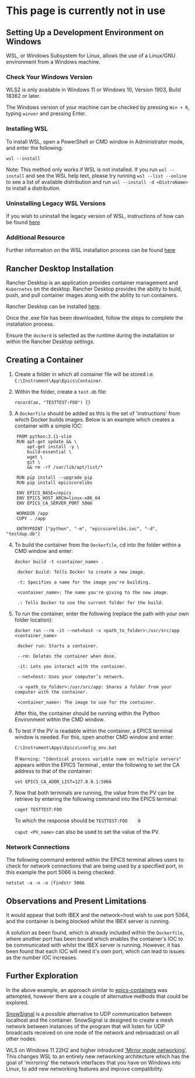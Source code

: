 # **This page is currently not in use**


## Setting Up a Development Environment on Windows

WSL, or Windows Subsystem for Linux, allows the use of a Linux/GNU environment from a Windows machine.

### Check Your Windows Version

WLS2 is only available in Windows 11 or Windows 10, Version 1903, Build 18362 or later.

The Windows version of your machine can be checked by pressing `Win + R`, typing `winver` and pressing Enter.

### Installing WSL

To install WSL, open a PowerShell or CMD window in Administrator mode, and enter the following: 

`wsl --install`

Note: This method only works if WSL is not installed. If you run `wsl --install` and see the WSL help text, please try running `wsl --list --online` to see a list of available distribution and run `wsl --install -d <DistroName>` to install a distribution.

### Uninstalling Legacy WSL Versions

If you wish to uninstall the legacy version of WSL, instructions of how can be found [here](https://learn.microsoft.com/en-us/windows/wsl/troubleshooting#uninstall-legacy-version-of-wsl)

### Additional Resource

Further information on the WSL installation process can be found [here](https://learn.microsoft.com/en-us/windows/wsl/install#install-wsl-command)

## Rancher Desktop Installation

Rancher Desktop is an application provides container management and `Kubernetes` on the desktop. Rancher Desktop provides the ability to build, push, and pull container images along with the ability to run containers.

Rancher Desktop can be installed [here](https://docs.rancherdesktop.io/getting-started/installation/).

Once the .exe file has been downloaded, follow the steps to complete the installation process.

Ensure the `dockerd` is selected as the runtime during the installation or within the Rancher Desktop settings. 

## Creating a Container

1. Create a folder in which all container file will be stored i.e. `C:\Instrument\App\Epics\Container`.

2. Within the folder, create a `test.db` file:

	`record(ao, "TESTTEST:FOO") {}`

3. A `Dockerfile` should be added as this is the set of 'instructions' from which Docker builds images. Below is an example which creates a container with a simple IOC: 
```
    FROM python:3.11-slim
    RUN apt-get update && \
        apt-get install -y \
        build-essential \
        wget \
        git \
        && rm -rf /var/lib/apt/list/*
	
    RUN pip install --upgrade pip
    RUN pip install epicscorelibs
	
    ENV EPICS_BASE=/epics
    ENV EPICS_HOST_ARCH=linux-x86_64
    ENV EPICS_CA_SERVER_PORT 5066
	
    WORKDIR /app
    COPY . /app
	
    ENTRYPOINT ["python", "-m", "epicscorelibs.ioc", "-d", "testdup.db"]

```

4. To build the container from the `Dockerfile`, cd into the folder within a CMD window and enter:

	`docker build -t <container_name> .`

        docker build: Tells Docker to create a new image.
     
        -t: Specifies a name for the image you're building.

        <container_name>: The name you're giving to the new image.

        .: Tells Docker to use the current folder for the build.

5. To run the container, enter the following (replace the path with your own folder location):

	`docker run --rm -it --net=host -v <path_to_folder>:/usr/src/app <container_name>`

        docker run: Starts a container.

        --rm: Deletes the container when done.

        -it: Lets you interact with the container.

        --net=host: Uses your computer’s network.

        -v <path_to_folder>:/usr/src/app: Shares a folder from your computer with the container.

        <container_name>: The image to use for the container.

	After this, the container should be running within the Python Environment within the CMD window.

6. To test if the PV is readable within the container, a EPICS terminal window is needed. For this, open another CMD window and enter:

	`C:\Instrument\Apps\Epics\config_env.bat`
	
	If `Warning: "Identical process variable name on multiple servers"` appears within the EPICS Terminal , enter the following to set the CA address to that of the container:
	
	`set EPICS_CA_ADDR_LIST=127.0.0.1:5066`

7. Now that both terminals are running, the value from the PV can be retrieve by entering the following command into the EPICS terminal:

    `caget TESTTEST:FOO` 

    To which the response should be `TESTTEST:FOO    0`

    `caput <PV_name>` can also be used to set the value of the PV.


### Network Connections

The following command entered within the EPICS terminal allows users to check for network connections that are being used by a specified port, in this example the port 5066 is being checked:

`netstat -a -n -o |findstr 5066`


## Observations and Present Limitations

It would appear that both IBEX and the network=host wish to use port 5064, and the container is being blocked whilst the IBEX server is running.

A solution as been found, which is already included within the `Dockerfile`, where another port has been bound which enables the container's IOC to be communicated with whilst the IBEX server is running. However, it has been found that each IOC will need it's own port, which can lead to issues as the number IOC increases.

## Further Exploration

In the above example, an approach similar to [epics-containers](https://epics-containers.github.io/main/index.html) was attempted, however there are a couple of alternative methods that could be explored.

[SnowSignal](https://github.com/ISISNeutronMuon/SnowSignal/tree/main) is a possible alternative to UDP communication between localhost and the container. SnowSignal is designed to create a mesh network between instances of the program that will listen for UDP broadcasts received on one node of the network and rebroadcast on all other nodes.

WLS on Windows 11 22H2 and higher introduced ['Mirror mode networking'](https://learn.microsoft.com/en-us/windows/wsl/networking#mirrored-mode-networking). This changes WSL to an entirely new networking architecture which has the goal of 'mirroring' the network interfaces that you have on Windows into Linux, to add new networking features and improve compatibility.